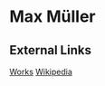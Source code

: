 # Max Müller
## External Links
[Works](https://onlinebooks.library.upenn.edu/webbin/book/lookupname?key=M%26uuml%3Bller%2C%20F%2E%20Max%20%28Friedrich%20Max%29%2C%201823%2D1900)
[Wikipedia](https://en.wikipedia.org/wiki/Max-M%C3%BCller)